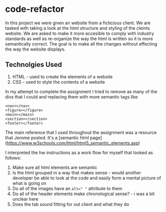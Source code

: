 # code-refactor

In this project we were given an website from a ficticious client. We are tasked with taking a look at the html structure and styling of the cleints website. We are asked to make it more accesible to comply with industry standards as well as re-organize the way the html is written so it is more semantically correct. The goal is to make all the changes without effecting the way the website displays. 

## Technolgies Used

1. HTML - used to create the elements of a website
2. CSS - used to style the contents of a website 

In my attempt to complete the assignment I tried to remove as many of the divs that I could and replacing them with more semantic tags like 

```<header></header>
<nav></nav>
<figure></figure>
<main></main>
<section></section>
<footer></footer>
```

The main reference that I used throughout the assignment was a resource that Jerome posted. It's a [semantic html page] (https://www.w3schools.com/html/html5_semantic_elements.asp)


I interpreted the hw instructions as a work flow for myself that looked as follows: 

1. Make sure all html elements are semantic
2. Is the html grouped in a way that makes sense - would another developer be able to look at the code and easily form a mental picture of what is going on 
3. Do all of the images have an `alt=" "` attribute to them 
4. Do all of the header elements make chronological sense? - i was a bit unclear here
5. Does the tab sound fitting for out client and what they do

